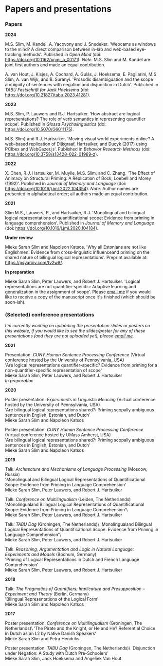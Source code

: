 Papers and presentations
===================

### Papers

**2024** 

M.S. Slim, M. Kandel, A. Yacovony and J. Snedeker. 'Webcams as windows to the mind? A direct comparison between in-lab and web-based eye-tracking methods'. Published in _Open Mind_ (doi: <https://doi.org/10.1162/opmi_a_00171>).
*Note.* M.S. Slim and M. Kandel are joint first authors and made an equal contribution.

A. van Hout, J. Kisjes, A. Cochard, A. Gulás, J. Hoeksema, E. Pagliarini, M.S. Slim, A. van Wijk, and B. Surányi. 'Prosodic disambiguation and the scope ambiguity of sentences with negation and disjunction in Dutch'. Publiched in _TABU Festschrift for Jack Hoeksema_ (doi: <https://doi.org/10.21827/tabu.2023.41281>).

**2023** 

M.S. Slim, P. Lauwers and R.J. Hartsuiker. 'How abstract are logical representations? The role of verb semantics in representing quantifier scope'. Published in _Glossa Psycholinguistics_ (doi: <https://doi.org/10.5070/G6011175>).

M.S. Slim} and R.J. Hartsuiker. 'Moving visual world experiments online? A web-based replication of Dijkgraaf, Hartsuiker, and Ducyk (2017) using PCIbex and WebGazer.js'. Published in _Behavior Research Methods_ (doi: <https://doi.org/10.3758/s13428-022-01989-z>).

**2022** 

X. Chen, R.J. Hartsuiker, M. Muylle, M.S. Slim, and C. Zhang. 'The Effect of Animacy on Structural Priming: A Replication of Bock, Loebell and Morey (1992)'. Published in _Journal of Memory and Language_ (doi: <https://doi.org/10.1016/j.jml.2022.104354>).
*Note.* Author names are presented in alphabetical order; all authors made an equal contribution.

**2021** 

Slim M.S., Lauwers, P., and Hartsuiker, R.J. 'Monolingual and bilingual logical representations of quantificational scope: Evidence from priming in
language comprehension'. Published in _Journal of Memory and Language_ (doi: <https://doi.org/10.1016/j.jml.2020.104184>).

**Under review** 

Mieke Sarah Slim and Napoleon Katsos. 'Why all Estonians are not like Englishmen: Evidence from cross-linguistic influenceand priming on the shared nature of bilingual logical representations'. Preprint available at: <https://psyarxiv.com/tv2w8/>.

**In preparation**

Mieke Sarah Slim, Peter Lauwers, and Robert J. Hartsuiker. 'Logical representations are not quantifier-specific: Adaptive learning and generalization in the assignment of scope'. Please [email me](mailto:mieke.slim@ugent.be) if you would like to receive a copy of the manuscript once it's finished (which should be soon-ish). 

### (Selected) conference presentations

*I'm currently working on uploading the presentation slides or posters on this website, if you would like to see the slides/poster for any of these presentations (and they are not uploaded yet), please [email me](mailto:mieke.slim@ugent.be).*

**2021** 

Presentation: _CUNY Human Sentence Processing Conference_ (Virtual conference hosted by the University of Pennsylvania, USA)\
'Are logical representations quantifier-specific? Evidence from priming for a non-quantifier-specific representation of scope'\
Mieke Sarah Slim, Peter Lauwers, and Robert J. Hartsuiker\
_In preparation_

**2020** 

Poster presentation: _Experiments in Linguistic Meaning_ (Virtual conference hosted by the University of Pennsylvania, USA)\
'Are bilingual logical representations shared?: Priming scopally ambiguous sentences in English, Estonian, and Dutch'\
Mieke Sarah Slim and Napoleon Katsos

Poster presentation: _CUNY Human Sentence Processing Conference_ (Virtual conference hosted by UMass Amherst, USA)\
'Are bilingual logical representations shared?: Priming scopally ambiguous sentences in English, Estonian, and Dutch'\
Mieke Sarah Slim and Napoleon Katsos

**2019**

Talk: _Architecture and Mechanisms of Language Processing_ (Moscow, Russia)\
'Monolingual and Bilingual Logical Representations of Quantificational Scope: Evidence from Priming in Language Comprehension'\
Mieke Sarah Slim, Peter Lauwers, and Robert J. Hartsuiker

Talk: _Conference on Multilingualism_ (Leiden, The Netherlands)\
'Monolingualand Bilingual Logical Representations of Quantificational Scope: Evidence from Priming in Language Comprehension'\  
Mieke Sarah Slim, Peter Lauwers, and Robert J. Hartsuiker

Talk: _TABU Dag_ (Groningen, The Netherlands)\ 
'Monolingualand Bilingual Logical Representations of Quantificational Scope: Evidence from Priming in Language Comprehension'\  
Mieke Sarah Slim, Peter Lauwers, and Robert J. Hartsuiker

Talk: _Reasoning, Argumentation and Logic in Natural Language: Experiments and Models_ (Bochum, Germany)\
'Priming of Logical Representations in Dutch and French Language Comprehension'\
Mieke Sarah Slim, Peter Lauwers, and Robert J. Hartsuiker

**2018**

Talk: _The Pragmatics of Quantifiers: Implicature and Presupposition – Experiment and Theory_ (Berlin, Germany)\
'Bilingual Representations of the Logical Form'\
Mieke Sarah Slim and Napoleon Katsos

**2017**

Poster presentation: _Conference on Multilingualism_ (Groningen, The Netherlands)\ 
'The Pirate and the Knight, or He and He? Referential Choice in Dutch as an L2 by Native Danish Speakers'\
Mieke Sarah Slim and Petra Hendriks
 
Poster presentation: _TABU Dag_ (Groningen, The Netherlands)\ 
'Disjunction under Negation: A Study with Dutch Pre-Schoolers'\
Mieke Sarah Slim, Jack Hoeksema and Angeliek Van Hout
